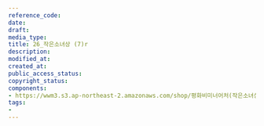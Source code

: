 ```yaml
---
reference_code: 
date: 
draft: 
media_type: 
title: 26_작은소녀상 (7)r
description: 
modified_at: 
created_at: 
public_access_status: 
copyright_status: 
components:
- https://wwm3.s3.ap-northeast-2.amazonaws.com/shop/평화비미너어처(작은소녀상)/26_작은소녀상+(7)r.jpg
tags:
- 
---
```

